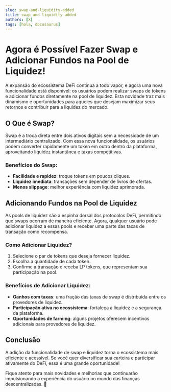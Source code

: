 ```yaml
---
slug: swap-and-liquidity-added
title: swap and liquidity added
authors: [X]
tags: [hola, docusaurus]
---
```


# Agora é Possível Fazer Swap e Adicionar Fundos na Pool de Liquidez!

A expansão do ecossistema DeFi continua a todo vapor, e agora uma nova funcionalidade está disponível: os usuários podem realizar swaps de tokens e adicionar fundos diretamente na pool de liquidez. Esta novidade traz mais dinamismo e oportunidades para aqueles que desejam maximizar seus retornos e contribuir para a liquidez do mercado.

## O Que é Swap?

Swap é a troca direta entre dois ativos digitais sem a necessidade de um intermediário centralizado. Com essa nova funcionalidade, os usuários podem converter rapidamente um token em outro dentro da plataforma, aproveitando liquidez instantânea e taxas competitivas.

### Benefícios do Swap:
- **Facilidade e rapidez**: troque tokens em poucos cliques.
- **Liquidez imediata**: transações sem depender de livros de ofertas.
- **Menos slippage**: melhor experiência com liquidez aprimorada.

## Adicionando Fundos na Pool de Liquidez

As pools de liquidez são a espinha dorsal dos protocolos DeFi, permitindo que swaps ocorram de maneira eficiente. Agora, qualquer usuário pode adicionar liquidez a essas pools e receber uma parte das taxas de transação como recompensa.

### Como Adicionar Liquidez?
1. Selecione o par de tokens que deseja fornecer liquidez.
2. Escolha a quantidade de cada token.
3. Confirme a transação e receba LP tokens, que representam sua participação na pool.

### Benefícios de Adicionar Liquidez:
- **Ganhos com taxas**: uma fração das taxas de swap é distribuída entre os provedores de liquidez.
- **Participação ativa no ecossistema**: fortaleça a liquidez e a segurança da plataforma.
- **Oportunidades de farming**: alguns projetos oferecem incentivos adicionais para provedores de liquidez.

## Conclusão

A adição da funcionalidade de swap e liquidez torna o ecossistema mais eficiente e acessível. Se você quer diversificar sua carteira e participar ativamente do DeFi, essa é uma grande oportunidade!

Fique atento para mais novidades e melhorias que continuarão impulsionando a experiência do usuário no mundo das finanças descentralizadas. 🚀

